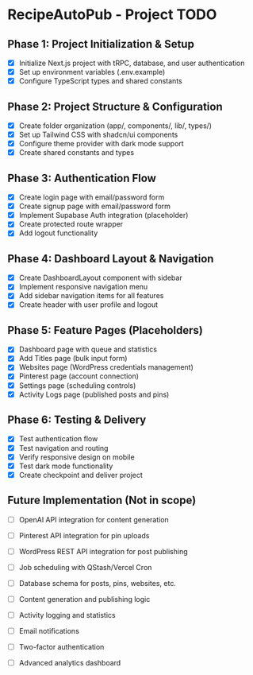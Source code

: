 # RecipeAutoPub - Project TODO

## Phase 1: Project Initialization & Setup
- [x] Initialize Next.js project with tRPC, database, and user authentication
- [x] Set up environment variables (.env.example)
- [x] Configure TypeScript types and shared constants

## Phase 2: Project Structure & Configuration
- [x] Create folder organization (app/, components/, lib/, types/)
- [x] Set up Tailwind CSS with shadcn/ui components
- [x] Configure theme provider with dark mode support
- [x] Create shared constants and types

## Phase 3: Authentication Flow
- [x] Create login page with email/password form
- [x] Create signup page with email/password form
- [x] Implement Supabase Auth integration (placeholder)
- [x] Create protected route wrapper
- [x] Add logout functionality

## Phase 4: Dashboard Layout & Navigation
- [x] Create DashboardLayout component with sidebar
- [x] Implement responsive navigation menu
- [x] Add sidebar navigation items for all features
- [x] Create header with user profile and logout

## Phase 5: Feature Pages (Placeholders)
- [x] Dashboard page with queue and statistics
- [x] Add Titles page (bulk input form)
- [x] Websites page (WordPress credentials management)
- [x] Pinterest page (account connection)
- [x] Settings page (scheduling controls)
- [x] Activity Logs page (published posts and pins)

## Phase 6: Testing & Delivery
- [x] Test authentication flow
- [x] Test navigation and routing
- [x] Verify responsive design on mobile
- [x] Test dark mode functionality
- [x] Create checkpoint and deliver project

## Future Implementation (Not in scope)
- [ ] OpenAI API integration for content generation
- [ ] Pinterest API integration for pin uploads
- [ ] WordPress REST API integration for post publishing
- [ ] Job scheduling with QStash/Vercel Cron
- [ ] Database schema for posts, pins, websites, etc.
- [ ] Content generation and publishing logic
- [ ] Activity logging and statistics
- [ ] Email notifications
- [ ] Two-factor authentication
- [ ] Advanced analytics dashboard

